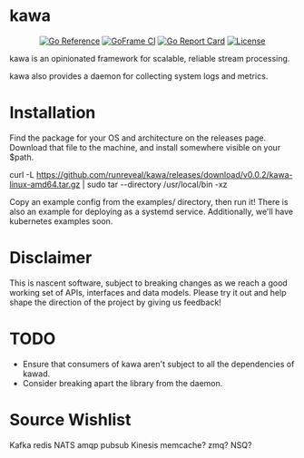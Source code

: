 # kawa

<div align=center>

[![Go Reference](https://pkg.go.dev/badge/github.com/runreveal/kawa.svg)](https://pkg.go.dev/github.com/runreveal/kawa)
[![GoFrame CI](https://github.com/runreveal/kawa/actions/workflows/ci.yml/badge.svg)](https://github.com/runreveal/kawa/actions/workflows/ci.yml)
[![Go Report Card](https://goreportcard.com/badge/github.com/runreveal/kawa)](https://goreportcard.com/report/github.com/runreveal/kawa)
[![License](https://img.shields.io/github/license/runreveal/kawa.svg?style=flat)](https://github.com/runreveal/kawa)
</div>

kawa is an opinionated framework for scalable, reliable stream processing.

kawa also provides a daemon for collecting system logs and metrics.

# Installation

Find the package for your OS and architecture on the releases page. Download
that file to the machine, and install somewhere visible on your $path.

curl -L https://github.com/runreveal/kawa/releases/download/v0.0.2/kawa-linux-amd64.tar.gz | sudo tar --directory /usr/local/bin -xz

Copy an example config from the examples/ directory, then run it!  There is
also an example for deploying as a systemd service.  Additionally, we'll have
kubernetes examples soon.

# Disclaimer

This is nascent software, subject to breaking changes as we reach a good
working set of APIs, interfaces and data models.  Please try it out and help
shape the direction of the project by giving us feedback!

# TODO

- Ensure that consumers of kawa aren't subject to all the dependencies of kawad.
- Consider breaking apart the library from the daemon.

# Source Wishlist

Kafka
redis
NATS
amqp
pubsub
Kinesis
memcache?
zmq?
NSQ?

